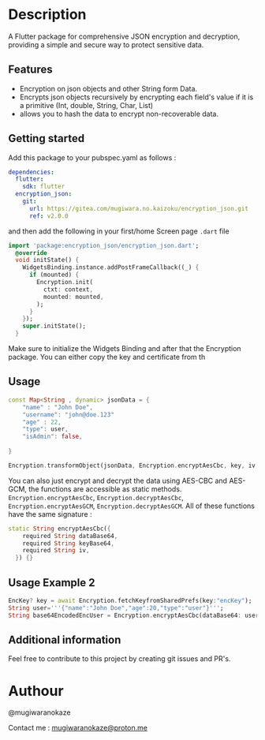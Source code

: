 <!--
This README describes the package. If you publish this package to pub.dev,
this README's contents appear on the landing page for your package.

For information about how to write a good package README, see the guide for
[writing package pages](https://dart.dev/tools/pub/writing-package-pages).

For general information about developing packages, see the Dart guide for
[creating packages](https://dart.dev/guides/libraries/create-packages)
and the Flutter guide for
[developing packages and plugins](https://flutter.dev/to/develop-packages).
-->
# Description

A Flutter package for comprehensive JSON encryption and decryption, providing a simple and secure way to protect sensitive data.

## Features

- Encryption on json objects and other String form Data.
- Encrypts json objects recursively by encrypting each field's value if it is a primitive (Int, double, String, Char, List)
- allows you to hash the data to encrypt non-recoverable data.

## Getting started

Add this package to your pubspec.yaml as follows :

```yaml
dependencies:
  flutter:
    sdk: flutter
  encryption_json:
    git:
      url: https://gitea.com/mugiwara.no.kaizoku/encryption_json.git
      ref: v2.0.0
```

and then add the following in your first/home Screen page `.dart` file

```dart
import 'package:encryption_json/encryption_json.dart';
  @override
  void initState() {
    WidgetsBinding.instance.addPostFrameCallback((_) {
      if (mounted) {
        Encryption.init(
          ctxt: context,
          mounted: mounted,
        );
      }
    });
    super.initState();
  }

```

Make sure to initialize the Widgets Binding and after that the Encryption package. You can either copy the key and certificate from th

## Usage

```dart
const Map<String , dynamic> jsonData = {
    "name" : "John Doe",
    "username": "john@doe.123"
    "age" : 22,
    "type": user, 
    "isAdmin": false,
    
}

Encryption.transformObject(jsonData, Encryption.encryptAesCbc, key, iv, ["age"],[])
```

You can also just encrypt and decrypt the data using AES-CBC and AES-GCM, the functions are accessible as static methods. `Encryption.encryptAesCbc`, `Encryption.decryptAesCbc`, `Encryption.encryptAesGCM`, `Encryption.decryptAesGCM`.
All of these functions have the same signature :

```dart
static String encryptAesCbc({
    required String dataBase64,
    required String keyBase64,
    required String iv,
  }) {}
```

## Usage Example 2

```dart
EncKey? key = await Encryption.fetchKeyfromSharedPrefs(key:"encKey");
String user='''{"name":"John Doe","age":20,"type":"user"}''';
String base64EncodedEncUser = Encryption.encryptAesCbc(dataBase64: user, keyBase64: key, iv:iv);
```

## Additional information

Feel free to contribute to this project by creating git issues and PR's.

# Authour

@mugiwaranokaze

Contact me : <mugiwaranokaze@proton.me>
